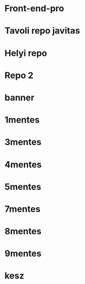 # Front-end-pro
# Tavoli repo javitas
# Helyi repo
# Repo 2
# banner
# 1mentes
# 3mentes
# 4mentes
# 5mentes
# 7mentes
# 8mentes
# 9mentes
# kesz